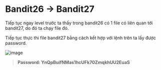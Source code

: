 # Bandit26 -> Bandit27

Tiếp tục ngay level trước ta thấy trong bandit26 có 1 file có liên quan tới bandit27, do đó ta chạy file đó.

Tiếp tục thực thi file bandit27 bằng cách kết hợp với lệnh trên ta lấy được password.

![image](https://github.com/hoangdat251004/write_up/assets/110254118/c1fb8aa0-6c63-4e85-9cec-b71d91ce5857)

> **Password: YnQpBuifNMas1hcUFk70ZmqkhUU2EuaS**
